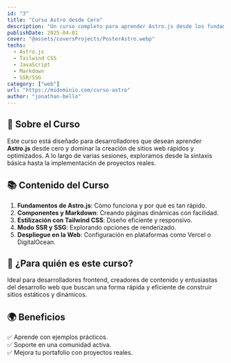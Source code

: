 ```yaml
---
id: "3"
title: "Curso Astro desde Cero"
description: "Un curso completo para aprender Astro.js desde los fundamentos hasta proyectos avanzados, con integración de Tailwind CSS y despliegue en la web."
publishDate: 2025-04-01
cover: "@assets/coversProjects/PosterAstro.webp"
techs:
  - Astro.js
  - Tailwind CSS
  - JavaScript
  - Markdown
  - SSR/SSG
category: ["web"]
url: "https://midominio.com/curso-astro"
author: "jonathan-bello"
---
```


## 🚀 Sobre el Curso

Este curso está diseñado para desarrolladores que desean aprender **Astro.js** desde cero y dominar la creación de sitios web rápidos y optimizados. A lo largo de varias sesiones, exploramos desde la sintaxis básica hasta la implementación de proyectos reales.

## 📚 Contenido del Curso

1. **Fundamentos de Astro.js**: Cómo funciona y por qué es tan rápido.
2. **Componentes y Markdown**: Creando páginas dinámicas con facilidad.
3. **Estilización con Tailwind CSS**: Diseño eficiente y responsivo.
4. **Modo SSR y SSG**: Explorando opciones de renderizado.
5. **Despliegue en la Web**: Configuración en plataformas como Vercel o DigitalOcean.

## 🎯 ¿Para quién es este curso?

Ideal para desarrolladores frontend, creadores de contenido y entusiastas del desarrollo web que buscan una forma rápida y eficiente de construir sitios estáticos y dinámicos.

## 🌍 Beneficios

✅ Aprende con ejemplos prácticos.  
✅ Soporte en una comunidad activa.  
✅ Mejora tu portafolio con proyectos reales.
